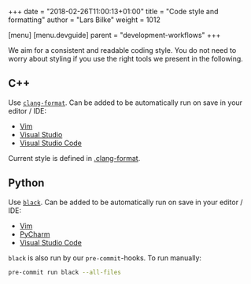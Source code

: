+++
date = "2018-02-26T11:00:13+01:00"
title = "Code style and formatting"
author = "Lars Bilke"
weight = 1012

[menu]
  [menu.devguide]
    parent = "development-workflows"
+++

We aim for a consistent and readable coding style. You do not need to worry about styling if you use the right tools we present in the following.

## C++

Use [`clang-format`](https://clang.llvm.org/docs/ClangFormat.html). Can be added to be automatically run on save in your editor / IDE:

- [Vim](https://github.com/rhysd/vim-clang-format)
- [Visual Studio](https://devblogs.microsoft.com/cppblog/clangformat-support-in-visual-studio-2017-15-7-preview-1/)
- [Visual Studio Code](https://marketplace.visualstudio.com/items?itemName=xaver.clang-format)

Current style is defined in [.clang-format](https://gitlab.opengeosys.org/ogs/ogs/-/blob/master/.clang-format).

## Python

Use [`black`](https://black.readthedocs.io/en/stable/). Can be added to be automatically run on save in your editor / IDE:

- [Vim](https://black.readthedocs.io/en/stable/editor_integration.html#vim)
- [PyCharm](https://black.readthedocs.io/en/stable/editor_integration.html#pycharm-intellij-idea)
- [Visual Studio Code](https://code.visualstudio.com/docs/python/editing#_formatting)

`black` is also run by our `pre-commit`-hooks. To run manually:

```bash
pre-commit run black --all-files
```
